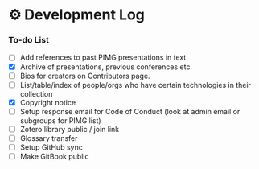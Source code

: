 # ⚙ Development Log

### To-do List

* [ ] Add references to past PIMG presentations in text
* [x] Archive of presentations, previous conferences etc.&#x20;
* [ ] Bios for creators on Contributors page.
* [ ] List/table/index of people/orgs who have certain technologies in their collection
* [x] Copyright notice
* [ ] Setup response email for Code of Conduct (look at admin email or subgroups for PIMG list)
* [ ] Zotero library public / join link&#x20;
* [ ] Glossary transfer
* [ ] Setup GitHub sync
* [ ] Make GitBook public&#x20;
